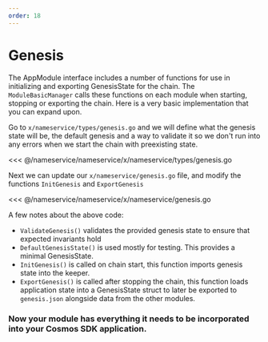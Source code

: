 ```yaml
---
order: 18
---
```


# Genesis

The AppModule interface includes a number of functions for use in initializing and exporting GenesisState for the chain. The `ModuleBasicManager` calls these functions on each module when starting, stopping or exporting the chain. Here is a very basic implementation that you can expand upon.

Go to `x/nameservice/types/genesis.go` and we will define what the genesis state will be, the default genesis and a way to validate it so we don't run into any errors when we start the chain with preexisting state.

<<< @/nameservice/nameservice/x/nameservice/types/genesis.go

Next we can update our `x/nameservice/genesis.go` file, and modify the functions `InitGenesis` and `ExportGenesis`

<<< @/nameservice/nameservice/x/nameservice/genesis.go

A few notes about the above code:

- `ValidateGenesis()` validates the provided genesis state to ensure that expected invariants hold
- `DefaultGenesisState()` is used mostly for testing. This provides a minimal GenesisState.
- `InitGenesis()` is called on chain start, this function imports genesis state into the keeper.
- `ExportGenesis()` is called after stopping the chain, this function loads application state into a GenesisState struct to later be exported to `genesis.json` alongside data from the other modules.

### Now your module has everything it needs to be incorporated into your Cosmos SDK application.
